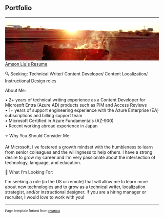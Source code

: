 ## Portfolio

---

<img src="images/fire.jpg?raw=true"/>
<a href="https://drive.google.com/file/d/1RbePcb7QEkav9yRkmZhmHIy5vvvcPNCo/view?usp=sharing" target="_blank">Amson Liu's Resume</a>
<br>

🔍 Seeking: Technical Writer/ Content Developer/ Content Localization/ Instructional Design roles

About Me:

• 2+ years of technical writing experience as a Content Developer for Microsoft Entra (Azure AD) products such as PIM and Access Reviews<br>
• 1+ years of support engineering experience with the Azure Enterprise (EA) subscriptions and billing support team<br>
• Microsoft Certified in Azure Fundamentals (AZ-900)<br>
• Recent working abroad experience in Japan<br>

⭐ Why You Should Consider Me:

At Microsoft, I've fostered a growth mindset with the humbleness to learn from senior colleagues and the willingness to help others. I have a strong desire to grow my career and I'm very passionate about the intersection of technology, language, and education.

🚀 What I'm Looking For:

I'm seeking a role (in the US or remote) that will allow me to learn more about new technologies and to grow as a technical writer, localization strategist, and/or instructional designer. If you are a hiring manager or recruiter, I would love to work with you!


---
<p style="font-size:11px">Page template forked from <a href="https://github.com/evanca/quick-portfolio" target="_blank">evanca</a></p>
<!-- Remove above link if you don't want to attibute -->
